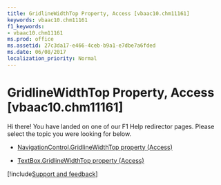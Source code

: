 ```yaml
---
title: GridlineWidthTop Property, Access [vbaac10.chm11161]
keywords: vbaac10.chm11161
f1_keywords:
- vbaac10.chm11161
ms.prod: office
ms.assetid: 27c3da17-e466-4ceb-b9a1-e7dbe7a6fded
ms.date: 06/08/2017
localization_priority: Normal
---
```



# GridlineWidthTop Property, Access [vbaac10.chm11161]

Hi there! You have landed on one of our F1 Help redirector pages. Please select the topic you were looking for below.

- [NavigationControl.GridlineWidthTop property (Access)](https://msdn.microsoft.com/library/e9d2180e-6037-a040-7b57-1be74587e49b%28Office.15%29.aspx)

- [TextBox.GridlineWidthTop property (Access)](https://msdn.microsoft.com/library/bb49f001-83a9-f1b8-c095-33b8b3f820b3%28Office.15%29.aspx)

[!include[Support and feedback](~/includes/feedback-boilerplate.md)]